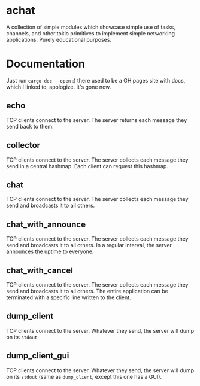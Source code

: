 # achat
A collection of simple modules which showcase simple use of tasks, channels, and other tokio primitives to implement simple networking applications.
Purely educational purposes.

# Documentation
Just run `cargo doc --open` :) there used to be a GH pages site with docs, which I linked to, apologize. It's gone now.

## echo
TCP clients connect to the server. The server returns each message they send back to them.

## collector
TCP clients connect to the server. The server collects each message they send in a central hashmap.
Each client can request this hashmap.

## chat
TCP clients connect to the server. The server collects each message they send and broadcasts it to all others.

## chat_with_announce
TCP clients connect to the server. The server collects each message they send and broadcasts it to all others.
In a regular interval, the server announces the uptime to everyone.

## chat_with_cancel
TCP clients connect to the server. The server collects each message they send and broadcasts it to all others.
The entire application can be terminated with a specific line written to the client.

## dump_client
TCP clients connect to the server. Whatever they send, the server will dump on its `stdout`.

## dump_client_gui
TCP clients connect to the server. Whatever they send, the server will dump on its `stdout` (same as `dump_client`, except this one has a GUI).
